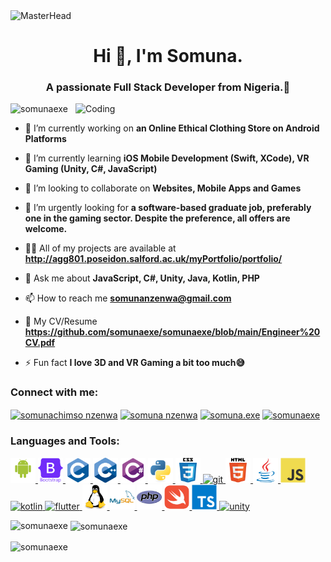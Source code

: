   <img src="https://appsgeyser.com/blog/wp-content/uploads/2023/11/ar-vr-future-blog-banner-scaled.jpg" alt="MasterHead" style="max-width: 100%,; display: inline-block;" >

<h1 align="center">Hi 👋, I'm Somuna.</h1>
<h3 align="center">A passionate Full Stack Developer from Nigeria.&#128205;</h3>
<img align="right" alt="Coding" width="400" src="https://www.cnet.com/a/img/resize/667049aaa29d420a7d74c70b1bc71520fa729902/hub/2021/10/21/1635a1a9-af9c-4380-b5a6-eec99f1a4c74/among-us-consoles-promo-xbox-playstation.png?auto=webp&fit=crop&height=675&width=1200">

<p align="left"> <img src="https://komarev.com/ghpvc/?username=somunaexe&label=Profile%20views&color=0e75b6&style=flat" alt="somunaexe" /> </p>

- 🔭 I’m currently working on **an Online Ethical Clothing Store on Android Platforms**

- 🌱 I’m currently learning **iOS Mobile Development (Swift, XCode), VR Gaming (Unity, C#, JavaScript)**

- 👯 I’m looking to collaborate on **Websites, Mobile Apps and Games**

- 🤝 I’m urgently looking for **a software-based graduate job, preferably one in the gaming sector. Despite the preference, all offers are welcome.**

- 👨‍💻 All of my projects are available at **http://agg801.poseidon.salford.ac.uk/myPortfolio/portfolio/**
- 💬 Ask me about **JavaScript, C#, Unity, Java, Kotlin, PHP**

- 📫 How to reach me **somunanzenwa@gmail.com**

- 📄 My CV/Resume **https://github.com/somunaexe/somunaexe/blob/main/Engineer%20CV.pdf**

- ⚡ Fun fact **I love 3D and VR Gaming a bit too much😅**

<h3 align="left">Connect with me:</h3>
<p align="left">
<a href="https://linkedin.com/in/somunachimso nzenwa" target="blank"><img align="center" src="https://raw.githubusercontent.com/rahuldkjain/github-profile-readme-generator/master/src/images/icons/Social/linked-in-alt.svg" alt="somunachimso nzenwa" height="30" width="40" /></a>
<a href="https://stackoverflow.com/users/somuna nzenwa" target="blank"><img align="center" src="https://raw.githubusercontent.com/rahuldkjain/github-profile-readme-generator/master/src/images/icons/Social/stack-overflow.svg" alt="somuna nzenwa" height="30" width="40" /></a>
<a href="https://instagram.com/somuna.exe" target="blank"><img align="center" src="https://raw.githubusercontent.com/rahuldkjain/github-profile-readme-generator/master/src/images/icons/Social/instagram.svg" alt="somuna.exe" height="30" width="40" /></a>
<a href="https://www.leetcode.com/somunaexe" target="blank"><img align="center" src="https://raw.githubusercontent.com/rahuldkjain/github-profile-readme-generator/master/src/images/icons/Social/leet-code.svg" alt="somunaexe" height="30" width="40" /></a>
</p>

<h3 align="left">Languages and Tools:</h3>
<p align="left"> <a href="https://developer.android.com" target="_blank" rel="noreferrer"> <img src="https://raw.githubusercontent.com/devicons/devicon/master/icons/android/android-original-wordmark.svg" alt="android" width="40" height="40"/> </a> <a href="https://getbootstrap.com" target="_blank" rel="noreferrer"> <img src="https://raw.githubusercontent.com/devicons/devicon/master/icons/bootstrap/bootstrap-plain-wordmark.svg" alt="bootstrap" width="40" height="40"/> </a> <a href="https://www.cprogramming.com/" target="_blank" rel="noreferrer"> <img src="https://raw.githubusercontent.com/devicons/devicon/master/icons/c/c-original.svg" alt="c" width="40" height="40"/> </a> <a href="https://www.w3schools.com/cpp/" target="_blank" rel="noreferrer"> <img src="https://raw.githubusercontent.com/devicons/devicon/master/icons/cplusplus/cplusplus-original.svg" alt="cplusplus" width="40" height="40"/> </a> <a href="https://www.w3schools.com/cs/" target="_blank" rel="noreferrer"> <img src="https://raw.githubusercontent.com/devicons/devicon/master/icons/csharp/csharp-original.svg" alt="csharp" width="40" height="40"/> </a> <a href="https://www.python.org" target="_blank" rel="noreferrer"> <img src="https://raw.githubusercontent.com/devicons/devicon/master/icons/python/python-original.svg" alt="python" width="40" height="40"/> </a> <a href="https://www.w3schools.com/css/" target="_blank" rel="noreferrer"> <img src="https://raw.githubusercontent.com/devicons/devicon/master/icons/css3/css3-original-wordmark.svg" alt="css3" width="40" height="40"/> </a> <a href="https://git-scm.com/" target="_blank" rel="noreferrer"> <img src="https://www.vectorlogo.zone/logos/git-scm/git-scm-icon.svg" alt="git" width="40" height="40"/> </a> <a href="https://www.w3.org/html/" target="_blank" rel="noreferrer"> <img src="https://raw.githubusercontent.com/devicons/devicon/master/icons/html5/html5-original-wordmark.svg" alt="html5" width="40" height="40"/> </a> <a href="https://www.java.com" target="_blank" rel="noreferrer"> <img src="https://raw.githubusercontent.com/devicons/devicon/master/icons/java/java-original.svg" alt="java" width="40" height="40"/> </a> <a href="https://developer.mozilla.org/en-US/docs/Web/JavaScript" target="_blank" rel="noreferrer"> <img src="https://raw.githubusercontent.com/devicons/devicon/master/icons/javascript/javascript-original.svg" alt="javascript" width="40" height="40"/> </a> <a href="https://kotlinlang.org" target="_blank" rel="noreferrer"> <img src="https://www.vectorlogo.zone/logos/kotlinlang/kotlinlang-icon.svg" alt="kotlin" width="40" height="40"/> </a>
<a href="https://flutter.dev" target="_blank" rel="noreferrer"> <img src="https://www.vectorlogo.zone/logos/flutterio/flutterio-icon.svg" alt="flutter" width="40" height="40"/> </a>
<a href="https://www.linux.org/" target="_blank" rel="noreferrer"> <img src="https://raw.githubusercontent.com/devicons/devicon/master/icons/linux/linux-original.svg" alt="linux" width="40" height="40"/> </a> <a href="https://www.mysql.com/" target="_blank" rel="noreferrer"> <img src="https://raw.githubusercontent.com/devicons/devicon/master/icons/mysql/mysql-original-wordmark.svg" alt="mysql" width="40" height="40"/> </a> <a href="https://www.php.net" target="_blank" rel="noreferrer"> <img src="https://raw.githubusercontent.com/devicons/devicon/master/icons/php/php-original.svg" alt="php" width="40" height="40"/> </a> <a href="https://developer.apple.com/swift/" target="_blank" rel="noreferrer"> <img src="https://raw.githubusercontent.com/devicons/devicon/master/icons/swift/swift-original.svg" alt="swift" width="40" height="40"/> </a> <a href="https://www.typescriptlang.org/" target="_blank" rel="noreferrer"> <img src="https://raw.githubusercontent.com/devicons/devicon/master/icons/typescript/typescript-original.svg" alt="typescript" width="40" height="40"/> </a> <a href="https://unity.com/" target="_blank" rel="noreferrer"> <img src="https://www.vectorlogo.zone/logos/unity3d/unity3d-icon.svg" alt="unity" width="40" height="40"/> </a> </p>

<p><img align="left" src="https://github-readme-stats.vercel.app/api/top-langs?username=somunaexe&show_icons=true&locale=en&layout=compact" alt="somunaexe" /></p>

<p>&nbsp;<img align="center" src="https://github-readme-stats.vercel.app/api?username=somunaexe&show_icons=true&locale=en" alt="somunaexe" /></p>

<p><img align="center" src="https://github-readme-streak-stats.herokuapp.com/?user=somunaexe&" alt="somunaexe" /></p>
